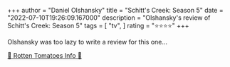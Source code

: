 +++
author = "Daniel Olshansky"
title = "Schitt's Creek: Season 5"
date = "2022-07-10T19:26:09.167000"
description = "Olshansky's review of Schitt's Creek: Season 5"
tags = [
    "tv",
]
rating = "⭐⭐⭐⭐"
+++

Olshansky was too lazy to write a review for this one...

[🍅 Rotten Tomatoes Info 🍅](https://www.rottentomatoes.com//tv/schitts_creek/s05)